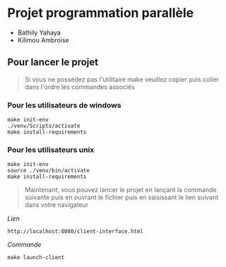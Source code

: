 # Projet programmation parallèle
 
- Bathily Yahaya
- Kilimou Ambroise

## Pour lancer le projet 

> Si vous ne possédez pas l'utilitaire make veuillez copier puis coller dans l'ordre les commandes associés

### Pour les utilisateurs de windows

```
make init-env
./venv/Scripts/activate
make install-requirements
```
### Pour les utilisateurs unix

```
make init-env
source ./venv/bin/activate
make install-requirements
```

> Maintenant, vous pouvez lancer le projet en lançant la commande suivante puis en ouvrant le fichier puis en saisissant le lien suivant dans votre navigateur 

*Lien*
```
http://localhost:8080/client-interface.html
```
*Commande*

```
make launch-client
```
